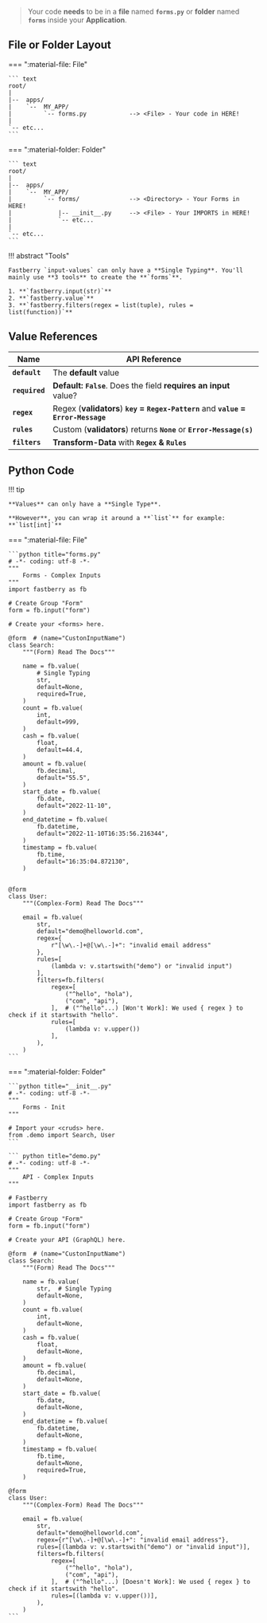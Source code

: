 > Your code **needs** to be in a **file** named **`forms.py`** or **folder** named **`forms`** inside your **Application**.

## File or Folder **Layout**

=== ":material-file: File"

    ``` text
    root/
    |
    |--  apps/
    |    `--  MY_APP/
    |         `-- forms.py            --> <File> - Your code in HERE!
    |
    `-- etc...
    ```

=== ":material-folder: Folder"

    ``` text
    root/
    |
    |--  apps/
    |    `--  MY_APP/
    |         `-- forms/              --> <Directory> - Your Forms in HERE!
    |             |-- __init__.py     --> <File> - Your IMPORTS in HERE!
    |             `-- etc...
    |
    `-- etc...
    ```

!!! abstract "Tools"

    Fastberry `input-values` can only have a **Single Typing**. You'll mainly use **3 tools** to create the **`forms`**.

    1. **`fastberry.input(str)`**
    2. **`fastberry.value`**
    3. **`fastberry.filters(regex = list(tuple), rules = list(function))`**

## **Value** References

| Name           | API Reference                                                                        |
| -------------- | ------------------------------------------------------------------------------------ |
| **`default`**  | The **default** value                                                                |
| **`required`** | **Default: `False`**. Does the field **requires an input** value?                    |
| **`regex`**    | Regex (**validators**) **`key` = `Regex-Pattern`** and **`value` = `Error-Message`** |
| **`rules`**    | Custom (**validators**) returns **`None`** or **`Error-Message(s)`**                 |
| **`filters`**  | **Transform-Data** with **`Regex` & `Rules`**                                        |

## Python **Code**

!!! tip

    **Values** can only have a **Single Type**.

    **However**, you can wrap it around a **`list`** for example: **`list[int]`**

=== ":material-file: File"

    ```python title="forms.py"
    # -*- coding: utf-8 -*-
    """
        Forms - Complex Inputs
    """
    import fastberry as fb

    # Create Group "Form"
    form = fb.input("form")

    # Create your <forms> here.

    @form  # (name="CustonInputName")
    class Search:
        """(Form) Read The Docs"""

        name = fb.value(
            # Single Typing
            str,
            default=None,
            required=True,
        )
        count = fb.value(
            int,
            default=999,
        )
        cash = fb.value(
            float,
            default=44.4,
        )
        amount = fb.value(
            fb.decimal,
            default="55.5",
        )
        start_date = fb.value(
            fb.date,
            default="2022-11-10",
        )
        end_datetime = fb.value(
            fb.datetime,
            default="2022-11-10T16:35:56.216344",
        )
        timestamp = fb.value(
            fb.time,
            default="16:35:04.872130",
        )


    @form
    class User:
        """(Complex-Form) Read The Docs"""

        email = fb.value(
            str,
            default="demo@helloworld.com",
            regex={
                r"[\w\.-]+@[\w\.-]+": "invalid email address"
            },
            rules=[
                (lambda v: v.startswith("demo") or "invalid input")
            ],
            filters=fb.filters(
                regex=[
                    ("^hello", "hola"),
                    ("com", "api"),
                ],  # ("^hello"...) [Won't Work]: We used { regex } to check if it startswith "hello".
                rules=[
                    (lambda v: v.upper())
                ],
            ),
        )
    ```

=== ":material-folder: Folder"

    ```python title="__init__.py"
    # -*- coding: utf-8 -*-
    """
        Forms - Init
    """

    # Import your <cruds> here.
    from .demo import Search, User
    ```

    ``` python title="demo.py"
    # -*- coding: utf-8 -*-
    """
        API - Complex Inputs
    """

    # Fastberry
    import fastberry as fb

    # Create Group "Form"
    form = fb.input("form")

    # Create your API (GraphQL) here.

    @form  # (name="CustonInputName")
    class Search:
        """(Form) Read The Docs"""

        name = fb.value(
            str,  # Single Typing
            default=None,
        )
        count = fb.value(
            int,
            default=None,
        )
        cash = fb.value(
            float,
            default=None,
        )
        amount = fb.value(
            fb.decimal,
            default=None,
        )
        start_date = fb.value(
            fb.date,
            default=None,
        )
        end_datetime = fb.value(
            fb.datetime,
            default=None,
        )
        timestamp = fb.value(
            fb.time,
            default=None,
            required=True,
        )

    @form
    class User:
        """(Complex-Form) Read The Docs"""

        email = fb.value(
            str,
            default="demo@helloworld.com",
            regex={r"[\w\.-]+@[\w\.-]+": "invalid email address"},
            rules=[(lambda v: v.startswith("demo") or "invalid input")],
            filters=fb.filters(
                regex=[
                    ("^hello", "hola"),
                    ("com", "api"),
                ],  # ("^hello"...) [Doesn't Work]: We used { regex } to check if it startswith "hello".
                rules=[(lambda v: v.upper())],
            ),
        )
    ```

